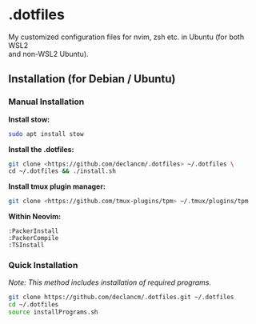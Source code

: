 # .dotfiles

My customized configuration files for nvim, zsh etc. in Ubuntu (for both WSL2\
and non-WSL2 Ubuntu).

## Installation (for Debian / Ubuntu)

### Manual Installation

**Install stow:**

```bash
sudo apt install stow
```

**Install the .dotfiles:**

```bash
git clone <https://github.com/declancm/.dotfiles> ~/.dotfiles \
cd ~/.dotfiles && ./install.sh
```

**Install tmux plugin manager:**

```bash
git clone <https://github.com/tmux-plugins/tpm> ~/.tmux/plugins/tpm
```

**Within Neovim:**

```vim
:PackerInstall
:PackerCompile
:TSInstall
```

### Quick Installation

_Note: This method includes installation of required programs._

```bash
git clone https://github.com/declancm/.dotfiles.git ~/.dotfiles
cd ~/.dotfiles
source installPrograms.sh
```
